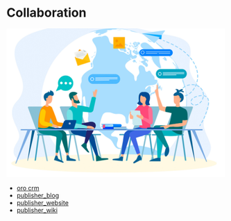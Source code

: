 # Collaboration

![](./img/collaboration.png)


- [oro crm](orocrm)
- [publisher_blog](publisher_blog)
- [publisher_website](publisher_website)
- [publisher_wiki](publisher_wiki)

